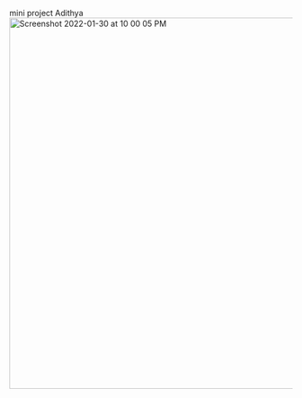 mini project 
Adithya
<img width="661" alt="Screenshot 2022-01-30 at 10 00 05 PM" src="https://user-images.githubusercontent.com/98692486/151708195-9a3516f5-56ca-4486-b3ce-6249c26bacd6.png">
